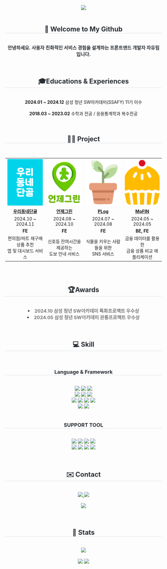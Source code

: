 <div align="center">
    <a href="https://git.io/typing-svg">
        <img src="https://readme-typing-svg.demolab.com?font=Alkatra&weight=600&size=70&duration=7000&pause=3&color=FFD5E2&center=true&vCenter=true&repeat=true&width=1500&height=150&lines=Hello!+I'm+YuRim+(●'◡'●)">
    </a>
</div>


<br>

<div align= "center"> 
    <h2 style="border-bottom: 1px solid #d8dee4; color: #282d33;"> 👋 Welcome to My Github </h2>  
    <br>   
    <div style="font-weight: 700; font-size: 15px; text-align: center; color: #282d33;"> 
      안녕하세요. 사용자 친화적인 서비스 경험을 설계하는 프론트엔드 개발자 차유림 입니다.</li> 
    </div> 
</div>
<br>    
<br>   
<div align= "center"> 
    <h2 style="border-bottom: 1px solid #d8dee4; color: #282d33;"> 🎓Educations & Experiences </h2>  
        <p align="center"></br>
             <b>2024.01 ~ 2024.12</b> 삼성 청년 SW아카데미(SSAFY) 11기 이수  </br></br>
             <b>2018.03 ~ 2023.02</b> 수학과 전공 / 응용통계학과 복수전공 
        </p>
</div>
<br>   
<div align="center"> 
    <h2 style="border-bottom: 1px solid #d8dee4; color: #282d33;"> 👨‍💻 Project </h2>  
    <br>
    <table align="center" style="table-layout: fixed; width: 100%; border-collapse: collapse;">
        <tr>
            <td align="center"><img src="img/odd.png" alt="우리동네단골" title="우리동네단골" style="width: 150px; height: 150px; object-fit: cover;"></td>
            <td align="center"><img src="img/readygreen.png" alt="언제그린" title="언제그린" style="width: 150px; height: 150px; object-fit: cover;"></td>
            <td align="center"><img src="img/PLog.png" alt="PLog" title="PLog" style="width: 150px; height: 150px; object-fit: cover;"></td>
            <td align="center"><img src="img/mofin.png" alt="mofin" title="MoFIN" style="width: 150px; height: 150px; object-fit: cover;"></td>
        </tr>
        <tr>
           <td align="center"><b><a href="https://github.com/oodongdan/ODD">우리동네단골</a></b></td>
                <td align="center"><b><a href="https://github.com/readygreen/readygreen">언제그린</a></b></td>
                <td align="center"><b><a href="https://github.com/Plober-Plog/Plog">PLog</a></b></td>
                <td align="center"><b><a href="https://github.com/chajoyhoi/MoFIN">MoFIN</a></b></td>
        </tr>
        <tr>
            <td align="center">2024.10 ~ 2024.11</td>
            <td align="center">2024.08 ~ 2024.10</td>
            <td align="center">2024.07 ~ 2024.08</td>
            <td align="center">2024.05 ~ 2024.05</td>
        </tr>
        <tr>
            <td align="center"><b>FE</b></td>
            <td align="center"><b>FE</b></td>
            <td align="center"><b>FE</b></td>
            <td align="center"><b>BE, FE</b></td>
        </tr>
        <tr>
            <td align="center">편의점/마트 재구매 상품 추천 <br> 앱 및 대시보드 서비스</td>
            <td align="center">신호등 잔여시간을 제공하는<br> 도보 안내 서비스</td>
            <td align="center">식물을 키우는 사람들을 위한 <br> SNS 서비스</td>
            <td align="center">금융 데이터를 활용한 <br> 금융 상품 비교 애플리케이션</td>
        </tr>
    </table>

</div>
<br>   
<br>   
<div align="center"> 
    <h2 style="border-bottom: 1px solid #d8dee4; color: #282d33;"> 🏆Awards </h2>  
    <br>   
    <div style="font-weight: 700; font-size: 15px; text-align: center; color: #282d33;"> 
      <li> <b style="color: #7A7A7A;">2024.10 삼성 청년 SW아카데미 특화프로젝트 우수상 </b></li>
      <li> <b style="color: #7A7A7A;">2024.05 삼성 청년 SW아카데미 관통프로젝트 우수상 </b></li> 
    </div> 
</div>
<br>
<br>
<div align="center">
    <h2 style="border-bottom: 1px solid #d8dee4; color: #282d33;">💻 Skill</h2><br>
    <div style="margin: 0 auto; text-align: center;" align="center">
        <h3 style="border-bottom: 1px solid #d8dee4; color: #282d33;">Language & Framework</h3><br>
        <img src="https://img.shields.io/badge/Flutter-02569B?style=for-the-badge&logo=Flutter&logoColor=white">
        <img src="https://img.shields.io/badge/Dart-0175C2?style=for-the-badge&logo=Dart&logoColor=white">
        <img src="https://img.shields.io/badge/getX-8A2BE2?style=for-the-badge&logo=getx&logoColor=white">
        <br>
        <img src="https://img.shields.io/badge/Javascript-F7DF1E?style=for-the-badge&logo=Javascript&logoColor=white">
        <img src="https://img.shields.io/badge/React-61DAFB?style=for-the-badge&logo=React&logoColor=white">
        <img src="https://img.shields.io/badge/zustand-221E68?style=for-the-badge&logo=react&logoColor=white">
        <br>
        <img src="https://img.shields.io/badge/Python-3776AB?style=for-the-badge&logo=Python&logoColor=white">
        <img src="https://img.shields.io/badge/Django-092E20?style=for-the-badge&logo=Django&logoColor=white">
        <img src="https://img.shields.io/badge/Vue.js-4FC08D?style=for-the-badge&logo=Vue.js&logoColor=white">
        <img src="https://img.shields.io/badge/Node.js-339933?style=for-the-badge&logo=Node.js&logoColor=white">
        <br>
        <img src="https://img.shields.io/badge/HTML5-E34F26?style=for-the-badge&logo=HTML5&logoColor=white">
        <img src="https://img.shields.io/badge/CSS3-1572B6?style=for-the-badge&logo=CSS3&logoColor=white">    
    </div>
    <br>
    <h3 style="border-bottom: 1px solid #d8dee4; color: #282d33;">SUPPORT TOOL</h3><br>
    <div style="text-align: center;">
        <img src="https://img.shields.io/badge/visual%20studio%20code-007ACC?style=for-the-badge&logo=visual-studio-code&logoColor=white">
        <img src="https://img.shields.io/badge/Figma-F24E1E?style=for-the-badge&logo=Figma&logoColor=white">
        <img src="https://img.shields.io/badge/Github-181717?style=for-the-badge&logo=Github&logoColor=white">
        <img src="https://img.shields.io/badge/Notion-000000?style=for-the-badge&logo=Notion&logoColor=white"><br>
        <img src="https://img.shields.io/badge/jira-0052CC?style=for-the-badge&logo=jira&logoColor=white">
        <img src="https://img.shields.io/badge/postman-FF6C37?style=for-the-badge&logo=postman&logoColor=white">
        <img src="https://img.shields.io/badge/mattermost-0058CC?style=for-the-badge&logo=mattermost&logoColor=white">
        <img src="https://img.shields.io/badge/jupyter-F37626?style=for-the-badge&logo=jupyter&logoColor=white">
    </div>
</div>
<br>
<br>
<div align= "center">
  <h2 style="border-bottom: 1px solid #d8dee4; color: #282d33;"> ✉️ Contact</h2> 
  <br> 
  <div align= "center"> 
    <a href=mailto:cc45267@gmail.com> <img src="https://img.shields.io/badge/Gmail-EA4335?style=for-the-badge&logo=Gmail&logoColor=white&link=mailto:cc45267@gmail.com"> </a>
    <a href=c4526@naver.com> <img src="https://img.shields.io/badge/Naver-03C75A?style=for-the-badge&logo=Naver&logoColor=white&link=c4526@naver.com"> </a>
  </div>  
  <br> 
<div align= "center"> <a href="https://hits.seeyoufarm.com"> <img src="https://hits.seeyoufarm.com/api/count/incr/badge.svg?url=https%3A%2F%2Fgithub.com%2Fchajoyhoi%2F&count_bg=%23000000&title_bg=%23000000&icon=github.svg&icon_color=%23FFFFFF&title=GitHub&edge_flat=false"/></a>
   </div> 
</div>
 <br> 
 <br>  
<div align="center"> 
  <h2 style="border-bottom: 1px solid #d8dee4; color: #282d33;"> 🏅 Stats </h2> 
   <br> 
  <div align="center"> 
    <div>
      <img src="http://mazassumnida.wtf/api/v2/generate_badge?boj=c4526">
    </div>
    <br/>
    <img src="https://github-readme-stats.vercel.app/api?username=chajoyhoi&bg_color=FFD5E2&title_color=7A7A7A&text_color=7A7A7A&cache_seconds=86400"/> 
    <img src="https://github-readme-stats.vercel.app/api/top-langs/?username=chajoyhoi&layout=compact&bg_color=FFD5E2&title_color=7A7A7A&text_color=7A7A7A&cache_seconds=86400"/>
  </div>
  <br>
</div>

    
